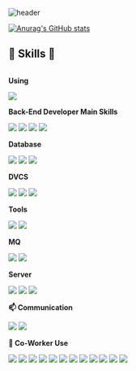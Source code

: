 <!-- 헤더 -->
![header](https://capsule-render.vercel.app/api?type=rounded&color=timeGradient&text=Chaebin's%20%20Git%20👋&animation=twinkling&fontSize=40&fontAlignY=50&fontAlign=50&height=180)
<!-- 깃 상태 -->
[![Anurag's GitHub stats](https://github-readme-stats.vercel.app/api?username=java-bin&show_icons=true&theme=radical)](https://github.com/anuraghazra/github-readme-stats)
<!-- 스킬 -->
## 🔨 Skills 🔨
<div style="display:flex; flex-direction:column; align-items:flex-start;">
    <p><strong>Using </strong></p> 
    <div>
    <img src="https://img.shields.io/badge/IntelliJ IDEA-000000?style=for-the-badge&logo=intellij-idea&logoColor=white"> <!-- IntelliJ -->
    </div>
    <p><strong>Back-End Developer Main Skills</strong></p>
    <div>
        <img src="https://img.shields.io/badge/Java-007396?style=for-the-badge&logo=Java&logoColor=white" /> <!-- java -->
        <img src="https://img.shields.io/badge/Spring Boot-6DB33F?style=for-the-badge&logo=spring-boot&logoColor=white" /> <!-- spring boot -->
        <img src="https://img.shields.io/badge/OpenStack-ED1944?style=for-the-badge&logo=OpenStack&logoColor=white" /> <!-- openstack -->
        <img src="https://img.shields.io/badge/Docker-2496ED?style=for-the-badge&logo=Docker&logoColor=white" /> <!-- docekr -->
    </div>
    <p><strong>Database</strong></p>
    <div>
        <img src="https://img.shields.io/badge/MariaDB-003545?style=for-the-badge&logo=mariaDB&logoColor=white"/> <!-- mariadb -->
        <img src="https://img.shields.io/badge/mysql-4479A1?style=for-the-badge&logo=mysql&logoColor=white" />  <!-- mysql -->
        <img src="https://img.shields.io/badge/oracle-F80000?style=for-the-badge&logo=oracle&logoColor=white" /> <!-- oracle -->
    </div>
     <p><strong>DVCS</strong></p>
    <div>    
        <img src="https://img.shields.io/badge/Bitbucket-#0052CC?style=for-the-badge&logo=Bitbucket&logoColor=white" /> <!-- bitbucket -->
        <img src="https://img.shields.io/badge/Git-F05032?style=for-the-badge&logo=Git&logoColor=white" /> <!-- git -->
        <img src="https://img.shields.io/badge/GitLab-FC6D26?style=for-the-badge&logo=GitLab&logoColor=white" /> <!-- gitlab -->
    </div>
    <p><strong>Tools</strong></p>
    <div>
        <img src="https://img.shields.io/badge/Kubernetes-326CE5?style=for-the-badge&logo=Kubernetes&logoColor=white"> <!-- kubernetes -->
        <img src="https://img.shields.io/badge/Terraform-7B42BC?style=for-the-badge&logo=Terraform&logoColor=white" /> <!-- terraform -->
    </div>
     <p><strong>MQ</strong></p>
    <div>    
        <img src="https://img.shields.io/badge/Redis-DC382D?style=for-the-badge&logo=Redis&logoColor=white" /> <!-- redis -->
        <img src="https://img.shields.io/badge/RabbitMQ-FF6600?style=for-the-badge&logo=RabbitMQ&logoColor=white" /> <!-- rabbitmq -->
    </div>
    <p><strong>Server</strong></p>
    <div>
        <img src="https://img.shields.io/badge/linux-FCC624?style=for-the-badge&logo=linux&logoColor=black" /> <!-- linux --> 
        <img src="https://img.shields.io/badge/Ubuntu-E95420?style=for-the-badge&logo=Ubuntu&logoColor=white"/> <!-- ubuntu --> 
        <img src="https://img.shields.io/badge/apache tomcat-F8DC75?style=for-the-badge&logo=apachetomcat&logoColor=black" /> <!-- apache tomcat -->
    </div>
    <p><strong>📫 Communication</strong></p>
    <div>    
        <img src="https://img.shields.io/badge/Figma-F24E1E?style=for-the-badge&logo=figma&logoColor=white" /> <!-- figma -->
        <img src="https://img.shields.io/badge/Jira-0052CC?style=for-the-badge&logo=Jira&logoColor=white" /> <!-- jira -->
    </div>
    <p><strong>👯 Co-Worker Use</strong></p>
    <div>
        <!-- server -->
        <img src="https://img.shields.io/badge/Amazon AWS-232F3E?style=for-the-badge&logo=amazon aws&logoColor=white" /> <!-- aws -->
        <img src="https://img.shields.io/badge/Google Cloud-4285F4?style=for-the-badge&logo=Google Cloud&logoColor=white"/> <!-- gcp -->
        <!-- mq -->
        <img src="https://img.shields.io/badge/Apache Kafka-231F20?style=for-the-badge&logo=Apache Kafka&logoColor=white" /> <!-- kafka -->
        <!-- graph -->
        <img src="https://img.shields.io/badge/Grafana-F46800?style=for-the-badge&logo=Grafana&logoColor=white" /> <!-- grafana -->
        <img src="https://img.shields.io/badge/Prometheus-E6522C?style=for-the-badge&logo=Prometheus&logoColor=white" /> <!-- prometheus -->
        <!-- search? -->
        <img src="https://img.shields.io/badge/OpenSearch-#005EB8?style=for-the-badge&logo=OpenSearch&logoColor=white" /> <!-- openssearch -->
        <!-- back end-->
        <img src="https://img.shields.io/badge/Go-00ADD8?style=for-the-badge&logo=Go&logoColor=white"/> <!-- go -->
        <!-- front end-->
        <img src="https://img.shields.io/badge/Vue.js-4FC08D?style=for-the-badge&logo=Vue.js&logoColor=white"/> <!-- vue -->
        <img src="https://img.shields.io/badge/TypeScript-3178C6?style=for-the-badge&logo=typescript&logoColor=white" /> <!-- ts -->
        <img src="https://img.shields.io/badge/javascript-F7DF1E?style=for-the-badge&logo=javascript&logoColor=black" /> <!-- js -->   
        <img src="https://img.shields.io/badge/html5-E34F26?style=for-the-badge&logo=html5&logoColor=white" /> <!-- html5 -->
        <img src="https://img.shields.io/badge/CSS3-1572B6?style=for-the-badge&logo=css3&logoColor=white"/>  <!-- css -->
    </div>   
</div>



